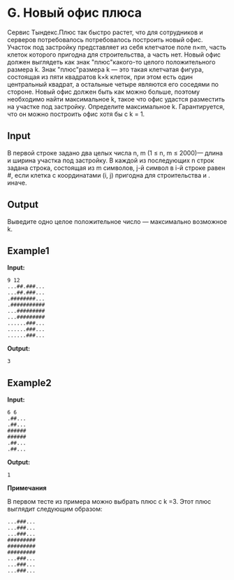 # G. Новый офис плюса

Сервис Тындекс.Плюс так быстро растет, что для сотрудников и серверов потребовалось потребовалось построить новый офис.
Участок под застройку представляет из себя клетчатое поле n&times;m, часть клеток которого пригодна для строительства, а часть нет.
Новый офис должен выглядеть как знак "плюс"какого-то целого положительного размера k. Знак "плюс"размера k
— это такая клетчатая фигура, состоящая из пяти квадратов k&times;k клеток, при этом есть один центральный квадрат, а остальные четыре являются его соседями по стороне.
Новый офис должен быть как можно больше, поэтому необходимо найти максимальное k, такое что офис удастся разместить на участке под застройку.
Определите максимальное k. Гарантируется, что он можно построить офис хотя бы с k = 1.  

## Input

В первой строке задано два целых числа n, m (1 &le; n, m &le; 2000)— длина и ширина участка под застройку.
В каждой из последующих n строк задана строка, состоящая из m символов, j-й символ в i-й строке равен #, если клетка с координатами (i, j) пригодна для строительства и . иначе.

## Output

Выведите одно целое положительное число — максимально возможное k.


## Example1
**Input:**
```
9 12
...##.###...
...##.###...
.########...
.###########
...#########
...#########
......###...
......###...
......###...
```
**Output:**
```
3
``` 

## Example2
**Input:**
```
6 6
.##...
.##...
######
######
.##...
.##...
```
**Output:**
```
1
```  

**Примечания**

В первом тесте из примера можно выбрать плюс с k =3. Этот плюс выглядит следующим образом:  
```
...###...  
...###...  
...###...  
#########  
#########  
#########  
...###...  
...###...  
...###...
```